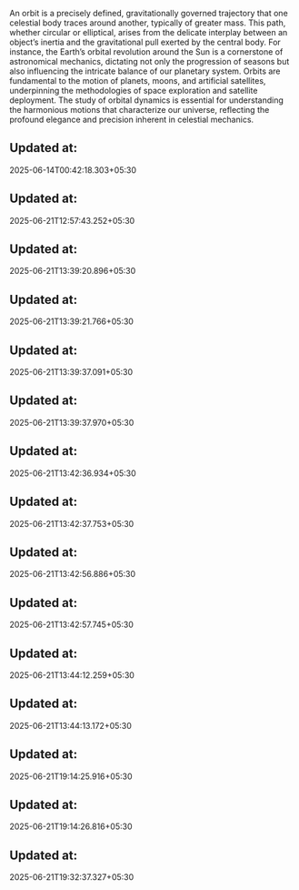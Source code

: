 An orbit is a precisely defined, gravitationally governed trajectory that one celestial body traces around another, typically of greater mass. This path, whether circular or elliptical, arises from the delicate interplay between an object’s inertia and the gravitational pull exerted by the central body. For instance, the Earth’s orbital revolution around the Sun is a cornerstone of astronomical mechanics, dictating not only the progression of seasons but also influencing the intricate balance of our planetary system. Orbits are fundamental to the motion of planets, moons, and artificial satellites, underpinning the methodologies of space exploration and satellite deployment. The study of orbital dynamics is essential for understanding the harmonious motions that characterize our universe, reflecting the profound elegance and precision inherent in celestial mechanics.

## Updated at:
2025-06-14T00:42:18.303+05:30
## Updated at:
2025-06-21T12:57:43.252+05:30
## Updated at:
2025-06-21T13:39:20.896+05:30
## Updated at:
2025-06-21T13:39:21.766+05:30
## Updated at:
2025-06-21T13:39:37.091+05:30
## Updated at:
2025-06-21T13:39:37.970+05:30
## Updated at:
2025-06-21T13:42:36.934+05:30
## Updated at:
2025-06-21T13:42:37.753+05:30
## Updated at:
2025-06-21T13:42:56.886+05:30
## Updated at:
2025-06-21T13:42:57.745+05:30
## Updated at:
2025-06-21T13:44:12.259+05:30
## Updated at:
2025-06-21T13:44:13.172+05:30
## Updated at:
2025-06-21T19:14:25.916+05:30
## Updated at:
2025-06-21T19:14:26.816+05:30
## Updated at:
2025-06-21T19:32:37.327+05:30